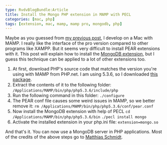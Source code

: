 ```yaml
---
type: RvdvBlogBundle:Article
title: Install the Mongo PHP extension in MAMP with PECL
categories: [mac, php]
tags: [extension, mac, mamp, mamp pro, mongodb, php]
---
```


Maybe as you guessed from [my previous post](/blog/upgrade-mamps-phpmyadmin), I develop on a Mac with MAMP. I really like the interface of the pro version compared to other programs like XAMPP. But it seems very difficult to install PEAR extensions with it. This post will explain how to install the [MongoDB extension](http://php.net/manual/en/class.mongodb.php), but I guess this technique can be applied to a lot of other extensions too.
<!-- more -->

1.  At first, download PHP's source code that matches the version you're using with MAMP from PHP.net. I am using 5.3.6, so I downloaded [this package](http://www.php.net/get/php-5.3.6.tar.bz2/from/a/mirror).
2.  Extract the contents of it to the following folder: ``/Applications/MAMP/bin/php/php5.3.6/include/php``
3.  Run the following command in this folder:
    ``./configure``
4.  The PEAR conf file causes some weird issues in MAMP, so we better remove it:
    ``rm /Applications/MAMP/bin/php/php5.3.6/conf/pear.conf``
5.  Now install the MongoDB extension with help of PECL
    ``cd /Applications/MAMP/bin/php/php5.3.6/bin``
    ``./pecl install mongo``
6.  Activate the installed extension in your php.ini file:
    ``extension=mongo.so``

And that's it. You can now use a MongoDB server in PHP applications. Most of the credits of the above steps go to [Matthias Schmidt](http://m-schmidt.eu/2011/11/06/develop-mongodb-web-apps-with-mamp-under-mac-os-x/).